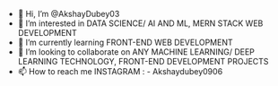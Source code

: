 - 👋 Hi, I’m @AkshayDubey03
- 👀 I’m interested in DATA SCIENCE/ AI AND ML, MERN STACK WEB DEVELOPMENT
- 🌱 I’m currently learning FRONT-END WEB DEVELOPMENT
- 💞️ I’m looking to collaborate on ANY MACHINE LEARNING/ DEEP LEARNING TECHNOLOGY, FRONT-END DEVELOPMENT PROJECTS
- 📫 How to reach me INSTAGRAM : - Akshaydubey0906

<!---
AkshayDubey03/AkshayDubey03 is a ✨ special ✨ repository because its `README.md` (this file) appears on your GitHub profile.
You can click the Preview link to take a look at your changes.
--->
